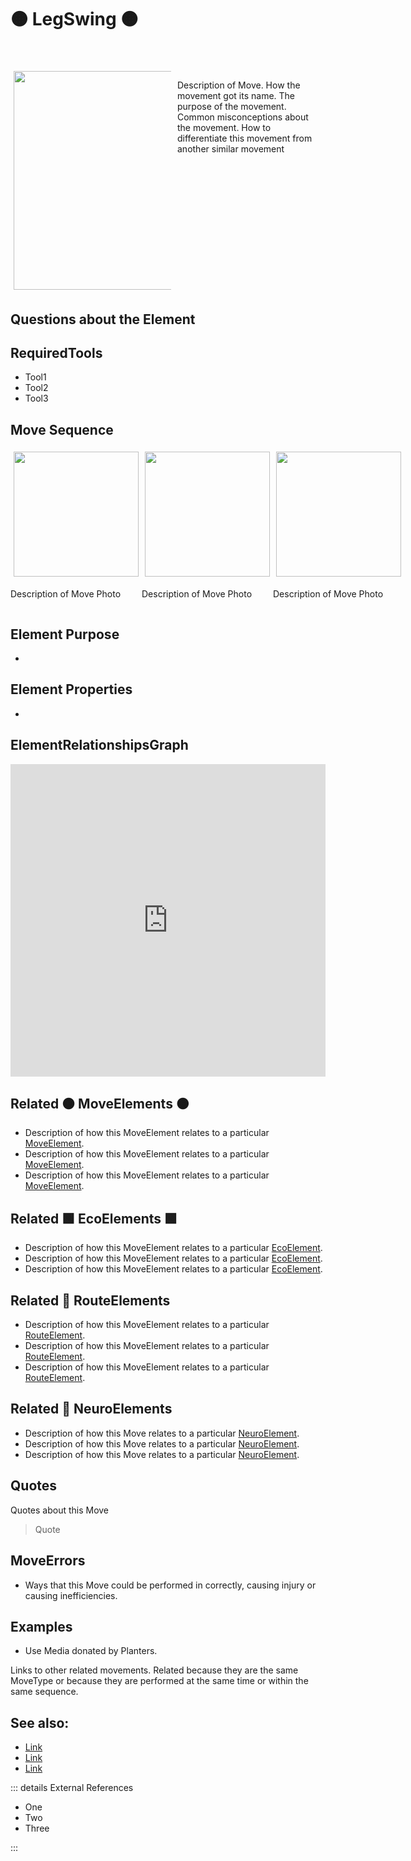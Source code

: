 # 🟠 <move>LegSwing </move>🟠


<div style="display: flex; width: %100; margin-top: 50px;">
    <div style="margin: 5px; width: 50%">
        <img height="350" width="350" src="/Move/MoveImage.png"/>
    </div>
    <div style="margin: 5px; width: 50%">
        <p >Description of Move. How the movement got its name. The purpose of the movement. Common misconceptions about the movement. How to differentiate this movement from another similar movement</p>
    </div>
</div>

## Questions about the Element

## RequiredTools

- Tool1
- Tool2
- Tool3

## <move>Move Sequence</move>

<div style="display: flex">
    <div>
        <img style="margin: 5px" height="200" width="200" src="/Move/MoveImage.png"/>
        <p>Description of Move Photo</p>
    </div>
    <div>
        <img style="margin: 5px" height="200" width="200" src="/Move/MoveImage.png"/>
        <p>Description of Move Photo</p>
    </div>
    <div>
        <img style="margin: 5px" height="200" width="200" src="/Move/MoveImage.png"/>
        <p>Description of Move Photo</p>
    </div>
    
    
</div>

## Element Purpose

- 

## Element Properties

- 


## ElementRelationshipsGraph



<iframe 
    width="100%" 
    height="500" 
    frameborder="0"
    src="https://observablehq.com/embed/@d3/force-directed-graph/2?cells=chart"
></iframe>

## Related 🟠 <move>MoveElements </move>🟠
- Description of how this MoveElement relates to a particular [<move>MoveElement</move>](/reference/Move/MoveOverview).
- Description of how this MoveElement relates to a particular [<move>MoveElement</move>](/reference/Move/MoveOverview).
- Description of how this MoveElement relates to a particular [<move>MoveElement</move>](/reference/Move/MoveOverview).

## Related 🟩<eco> EcoElements </eco>🟩
- Description of how this MoveElement relates to a particular [EcoElement](/reference/Eco/EcoOverview).
- Description of how this MoveElement relates to a particular [EcoElement](/reference/Eco/EcoOverview).
- Description of how this MoveElement relates to a particular [EcoElement](/reference/Eco/EcoOverview).
## Related 🔺 RouteElements
- Description of how this MoveElement relates to a particular [<route>RouteElement</route>](/reference/Route/RouteOverview).
- Description of how this MoveElement relates to a particular [<route>RouteElement</route>](/reference/Route/RouteOverview).
- Description of how this MoveElement relates to a particular [<route>RouteElement</route>](/reference/Route/RouteOverview).

## Related 💜 <neuro>NeuroElements</neuro>
- Description of how this Move relates to a particular [<neuro>NeuroElement</neuro>](/reference/Neuro/NeuroOverview).
- Description of how this Move relates to a particular [<neuro>NeuroElement</neuro>](/reference/Neuro/NeuroOverview).
- Description of how this Move relates to a particular [<neuro>NeuroElement</neuro>](/reference/Neuro/NeuroOverview).
## Quotes

Quotes about this Move

> Quote

## MoveErrors

- Ways that this Move could be performed in correctly, causing injury or causing inefficiencies.

## Examples

- Use Media donated by Planters. 



Links to other related movements. Related because they are the same MoveType or because they are performed at the same time or within the same sequence. 

## See also:

- [Link]()
- [Link]()
- [Link]()

::: details External References

- One
- Two
- Three

:::

